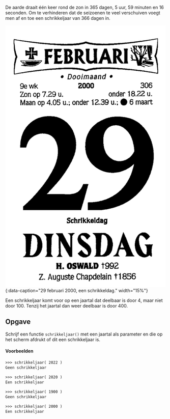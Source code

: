 De aarde draait één keer rond de zon in 365 dagen, 5 uur, 59 minuten en 16 seconden. Om te verhinderen dat de seizoenen te veel verschuiven voegt men af en toe een schrikkeljaar van 366 dagen in.

![Schrikkeldag](media/druivelaar.gif "Schrikkeldag"){:data-caption="29 februari 2000, een schrikkeldag." width="15%"}

Een schrikkeljaar komt voor op een jaartal dat deelbaar is door 4, maar niet door 100. Tenzij het jaartal dan weer deelbaar is door 400.

## Opgave
Schrijf een functie `schrikkeljaar()` met een jaartal als parameter en die op het scherm afdrukt of dit een schrikkeljaar is.

#### Voorbeelden
```
>>> schrikkeljaar( 2022 )
Geen schrikkeljaar
```
```
>>> schrikkeljaar( 2020 )
Een schrikkeljaar
```
```
>>> schrikkeljaar( 1900 )
Geen schrikkeljaar
```
```
>>> schrikkeljaar( 2000 )
Een schrikkeljaar
```